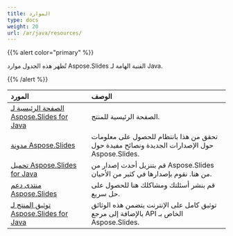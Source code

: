 ```yaml
---
title: الموارد
type: docs
weight: 20
url: /ar/java/resources/
---
```


{{% alert color="primary" %}} 

تُظهر هذه الجدول موارد Aspose.Slides الفنية الهامة لـ Java. 

{{% /alert %}} 

|**المورد**|**الوصف**|
| :- | :- |
|[الصفحة الرئيسية لـ Aspose.Slides for Java](https://products.aspose.com/slides/java/)|الصفحة الرئيسية للمنتج.|
|[مدونة Aspose.Slides](https://blog.aspose.com/category/slides/)|تحقق من هذا بانتظام للحصول على معلومات حول الإصدارات الجديدة ونصائح مفيدة حول Aspose.Slides.|
|[تحميل Aspose.Slides for Java](https://releases.aspose.com/java/repo/com/aspose/aspose-slides/)|قم بتنزيل أحدث إصدار من Aspose.Slides من هنا. نقوم بإصدارها في كثير من الأحيان.|
|[منتدى دعم Aspose.Slides](https://forum.aspose.com/c/slides/11)|قم بنشر أسئلتك ومشاكلك هنا للحصول على حل سريع.|
|[توثيق المنتج لـ Aspose.Slides for Java](/slides/ar/java/)|توثيق كامل على الإنترنت يتضمن هذه الوثائق بالإضافة إلى مرجع API الخاص بـ Aspose.Slides.|